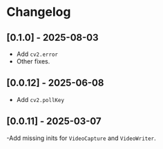 # Changelog

## [0.1.0] - 2025-08-03

- Add `cv2.error`
- Other fixes.

## [0.0.12] - 2025-06-08

- Add `cv2.pollKey`

## [0.0.11] - 2025-03-07

-Add missing inits for `VideoCapture` and `VideoWriter`.
